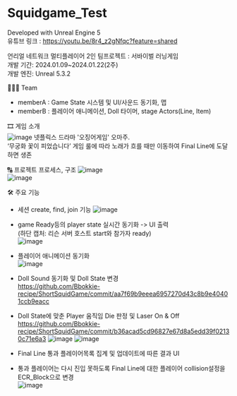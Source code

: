 
# Squidgame_Test

Developed with Unreal Engine 5   
유튜브 링크 : https://youtu.be/8r4_z2gNfqc?feature=shared   

언리얼 네트워크 멀티플레이어 2인 팀프로젝트 : 서바이벌 러닝게임    
개발 기간: 2024.01.09~2024.01.22(2주)   
개발 엔진: Unreal 5.3.2   

🧑🏻‍💻 Team   
- memberA : Game State 시스템 및 UI/사운드 동기화, 맵   
- memberB : 플레이어 애니메이션, Doll 타이머, stage Actors(Line, Item)

🎞️ 게임 소개      
![image](https://github.com/Bbokkie-recipe/ShortSquidGame/assets/93479286/98222e17-53ff-497d-882c-0e65783f68bc)
넷플릭스 드라마 '오징어게임' 오마주.   
‘무궁화 꽃이 피었습니다’ 게임 룰에 따라 노래가 흐를 때만 이동하여 Final Line에 도달하면 생존   

🔠 프로젝트 프로세스, 구조
![image](https://github.com/Bbokkie-recipe/ShortSquidGame/assets/93479286/ef19e694-cf60-482a-9093-ab923a5025d2)   
![image](https://github.com/Bbokkie-recipe/ShortSquidGame/assets/93479286/11880b15-489a-4d81-8bad-e7997fe5a4b4)   

🛠️ 주요 기능   
- 세션 create, find, join 기능
  ![image](https://github.com/Bbokkie-recipe/ShortSquidGame/assets/93479286/863af414-39f6-44fe-bdf5-d3151a86d924)   

- game Ready등의 player state 실시간 동기화 -> UI 출력   
  (하단 캡처: 리슨 서버 호스트 start와 참가자 ready)   
![image](https://github.com/Bbokkie-recipe/ShortSquidGame/assets/93479286/b1d02e9a-4100-407e-8ea4-2b142276f43e)   

- 플레이어 애니메이션 동기화   
![image](https://github.com/Bbokkie-recipe/hnm-clone/assets/93479286/0762b3b3-820a-489c-9d91-46e8b0ff9717)

- Doll Sound 동기화 및 Doll State 변경   
https://github.com/Bbokkie-recipe/ShortSquidGame/commit/aa7f69b9eeea6957270d43c8b9e40401ccb9eacc   

- Doll State에 맞춘 Player 움직임 Die 판정 및 Laser On & Off    
https://github.com/Bbokkie-recipe/ShortSquidGame/commit/b36acad5cd96827e67d8a5edd39f02130c71e6a3
![image](https://github.com/Bbokkie-recipe/hnm-clone/assets/93479286/24530b0d-03de-4c99-9eb9-b606c11b894d)
![image](https://github.com/Bbokkie-recipe/hnm-clone/assets/93479286/a1044d35-89a1-44e2-a07b-b7c626061ffb)

- Final Line 통과 플레이어목록 집계 및 업데이트에 따른 결과 UI   
- 통과 플레이어는 다시 진입 못하도록 Final Line에 대한 플레이어 collision설정을 ECR_Block으로 변경   
![image](https://github.com/Bbokkie-recipe/hnm-clone/assets/93479286/b9d6fbe0-7dab-4830-8a2a-18327d2ad0a2)   
